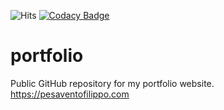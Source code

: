 ![Hits](https://hitcounter.pythonanywhere.com/count/tag.svg?url=https%3A%2F%2Fpesaventofilippo.com)
[![Codacy Badge](https://api.codacy.com/project/badge/Grade/6c8e9cd22bc3471199342b23f3d646e3)](https://www.codacy.com/manual/pesaventofilippo/portfolio?utm_source=github.com&amp;utm_medium=referral&amp;utm_content=pesaventofilippo/portfolio&amp;utm_campaign=Badge_Grade)  

# portfolio
Public GitHub repository for my portfolio website.  
https://pesaventofilippo.com
